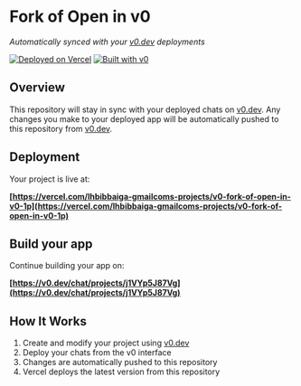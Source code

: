 # Fork of Open in v0

*Automatically synced with your [v0.dev](https://v0.dev) deployments*

[![Deployed on Vercel](https://img.shields.io/badge/Deployed%20on-Vercel-black?style=for-the-badge&logo=vercel)](https://vercel.com/lhbibbaiga-gmailcoms-projects/v0-fork-of-open-in-v0-1p)
[![Built with v0](https://img.shields.io/badge/Built%20with-v0.dev-black?style=for-the-badge)](https://v0.dev/chat/projects/j1VYp5J87Vg)

## Overview

This repository will stay in sync with your deployed chats on [v0.dev](https://v0.dev).
Any changes you make to your deployed app will be automatically pushed to this repository from [v0.dev](https://v0.dev).

## Deployment

Your project is live at:

**[https://vercel.com/lhbibbaiga-gmailcoms-projects/v0-fork-of-open-in-v0-1p](https://vercel.com/lhbibbaiga-gmailcoms-projects/v0-fork-of-open-in-v0-1p)**

## Build your app

Continue building your app on:

**[https://v0.dev/chat/projects/j1VYp5J87Vg](https://v0.dev/chat/projects/j1VYp5J87Vg)**

## How It Works

1. Create and modify your project using [v0.dev](https://v0.dev)
2. Deploy your chats from the v0 interface
3. Changes are automatically pushed to this repository
4. Vercel deploys the latest version from this repository